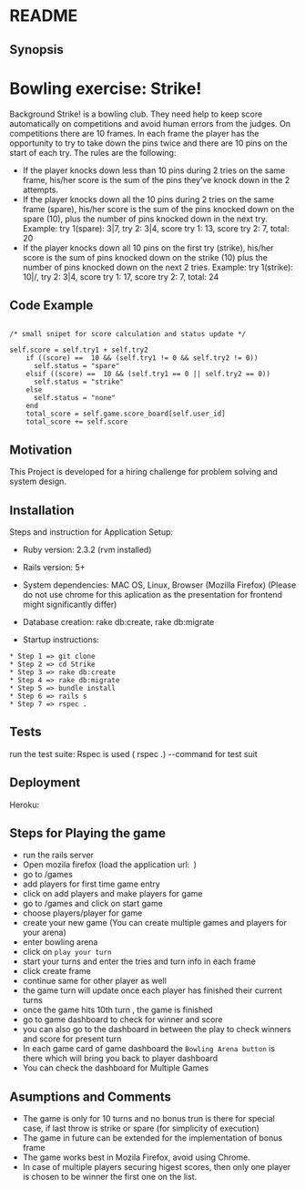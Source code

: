 # README
## Synopsis

# Bowling exercise: Strike!

Background
Strike! is a bowling club. They need help to keep score automatically on
competitions and avoid human errors from the judges.
On competitions there are 10 frames. In each frame the player has the opportunity
to try to take down the pins twice and there are 10 pins on the start of each try.
The rules are the following:
- If the player knocks down less than 10 pins during 2 tries on the same frame,
his/her score is the sum of the pins they’ve knock down in the 2 attempts.
- If the player knocks down all the 10 pins during 2 tries on the same frame
(spare), his/her score is the sum of the pins knocked down on the spare (10),
plus the number of pins knocked down in the next try.
Example: try 1(spare): 3|7, try 2: 3|4, score try 1: 13, score try 2: 7, total: 20
- If the player knocks down all 10 pins on the first try (strike), his/her score is
the sum of pins knocked down on the strike (10) plus the number of pins
knocked down on the next 2 tries.
Example: try 1(strike): 10|/, try 2: 3|4, score try 1: 17, score try 2: 7, total: 24

## Code Example

```

/* small snipet for score calculation and status update */

self.score = self.try1 + self.try2
    if ((score) ==  10 && (self.try1 != 0 && self.try2 != 0))
      self.status = "spare"
    elsif ((score) ==  10 && (self.try1 == 0 || self.try2 == 0))
      self.status = "strike"
    else
      self.status = "none"
    end
    total_score = self.game.score_board[self.user_id]
    total_score += self.score
```

## Motivation

This Project is developed for a hiring challenge for problem solving and system design.

## Installation

Steps and instruction for Application Setup:

* Ruby version: 2.3.2 (rvm installed)

* Rails version: 5+

* System dependencies: MAC OS, Linux, Browser (Mozilla Firefox) (Please do not use chrome for this aplication as the presentation for frontend might significantly differ)

* Database creation: rake db:create, rake db:migrate

* Startup instructions: 

```
* Step 1 => git clone 
* Step 2 => cd Strike
* Step 3 => rake db:create
* Step 4 => rake db:migrate
* Step 5 => bundle install 
* Step 6 => rails s
* Step 7 => rspec .
```

## Tests

run the test suite: Rspec is used ( rspec .) --command for test suit

## Deployment

Heroku: 

## Steps for Playing the game

* run the rails server
* Open mozila firefox (load the application url:``` ```)
* go to /games
* add players for first time game entry
* click on add players and make players for game
* go to /games and click on start game 
* choose players/player for game
* create your new game (You can create multiple games and players for your arena)
* enter bowling arena
* click on ```play your turn```
* start your turns and enter the tries and turn info in each frame 
* click create frame
* continue same for other player as well
* the game turn will update once each player has finished their current turns
* once the game hits 10th turn , the game is finished
* go to game dashboard to check for winner and score
* you can also go to the dashboard in between the play to check winners and score for present turn
* In each game card of game dashboard the ```Bowling Arena button``` is there which will bring you back to player dashboard
* You can check the dashboard for Multiple Games

## Asumptions and Comments

* The game is only for 10 turns and no bonus trun is there for special case, if last throw is strike or spare (for simplicity of execution)
* The game in future can be extended for the implementation of bonus frame
* The game works best in Mozila Firefox, avoid using Chrome.
* In case of multiple players securing higest scores, then only one player is chosen to be winner the first one on the list.










